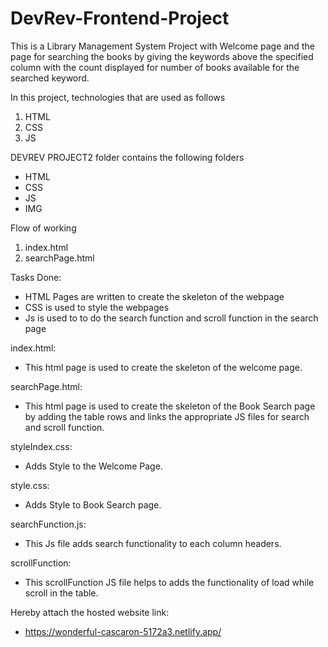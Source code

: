 # DevRev-Frontend-Project

This is a Library Management System Project with Welcome page 
and the page for searching the books by giving the keywords above the specified column with 
the count displayed for number of books available for the searched keyword.

In this project, technologies that are used as follows

  1.	HTML
  2.	CSS
  3.	JS

DEVREV PROJECT2 folder contains the following folders

  - HTML
  - CSS
  - JS
  - IMG

Flow of working

  1. index.html
  2. searchPage.html
 
Tasks Done:

  - HTML Pages are written to create the skeleton of the webpage
  - CSS is used to style the webpages
  - Js is used to to do the search function and scroll function in the search page
 
index.html:
 
  - This html page is used to create the skeleton of the welcome page.
 
searchPage.html:

  -  This html page is used to create the skeleton of the Book Search page by adding the table rows and links the appropriate JS files for search and scroll function.

styleIndex.css:

  - Adds Style to the Welcome Page.

style.css:

  - Adds Style to Book Search page.

searchFunction.js:

  - This Js file adds search functionality to each column headers.

scrollFunction:

  - This scrollFunction JS file helps to adds the functionality of load while scroll in the table.
  
 Hereby attach the hosted website link:
 
  -  https://wonderful-cascaron-5172a3.netlify.app/



 
 
 
 
 
 
